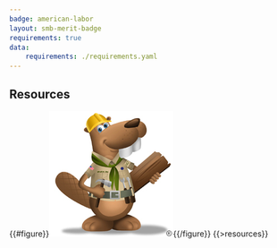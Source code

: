 ```yaml
---
badge: american-labor
layout: smb-merit-badge
requirements: true
data:
    requirements: ./requirements.yaml
---
```


## Resources

{{#figure}}<img src="american-labor-bucky.jpg" class="W(100%)" />{{/figure}}
{{>resources}}
